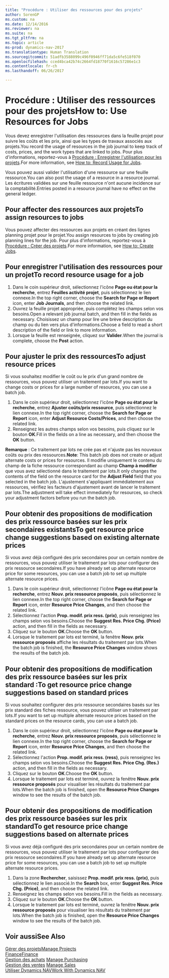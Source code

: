 ```yaml
---
title: "Procédure : Utiliser des ressources pour des projets"
author: SorenGP
ms.custom: na
ms.date: 12/14/2016
ms.reviewer: na
ms.suite: na
ms.tgt_pltfrm: na
ms.topic: article
ms-prod: dynamics-nav-2017
ms.translationtype: Human Translation
ms.sourcegitcommit: 51adfb3588099c496f0946ff71da5c6fe518f070
ms.openlocfilehash: cced4bca42b74c2664fd18770f1616c57286e1c3
ms.contentlocale: fr-ch
ms.lasthandoff: 06/26/2017

---
```


# <a name="how-to-use-resources-for-jobs"></a><span data-ttu-id="0c822-102">Procédure : Utiliser des ressources pour des projets</span><span class="sxs-lookup"><span data-stu-id="0c822-102">How to: Use Resources for Jobs</span></span>
<span data-ttu-id="0c822-103">Vous devez enregistrer l'utilisation des ressources dans la feuille projet pour suivre les coûts et les prix, ainsi que les types de travaux associés aux projets.</span><span class="sxs-lookup"><span data-stu-id="0c822-103">You record the usage of resources in the job journal to keep track of costs, prices, and the work types that are linked to jobs.</span></span> <span data-ttu-id="0c822-104">Pour plus d'informations, reportez-vous à [Procédure : Enregistrer l'utilisation pour les projets](projects-how-record-job-usage.md).</span><span class="sxs-lookup"><span data-stu-id="0c822-104">For more information, see [How to: Record Usage for Jobs](projects-how-record-job-usage.md).</span></span>

<span data-ttu-id="0c822-105">Vous pouvez aussi valider l'utilisation d'une ressource sur une feuille ressource.</span><span class="sxs-lookup"><span data-stu-id="0c822-105">You can also post the usage of a resource in a resource journal.</span></span> <span data-ttu-id="0c822-106">Les écritures validées sur une feuille ressource n'ont aucune incidence sur la comptabilité.</span><span class="sxs-lookup"><span data-stu-id="0c822-106">Entries posted in a resource journal have no effect on the general ledger.</span></span>

## <a name="to-assign-resources-to-jobs"></a><span data-ttu-id="0c822-107">Pour affecter des ressources aux projets</span><span class="sxs-lookup"><span data-stu-id="0c822-107">To assign resources to jobs</span></span>
<span data-ttu-id="0c822-108">Vous pouvez affecter des ressources aux projets en créant des lignes planning projet pour le projet.</span><span class="sxs-lookup"><span data-stu-id="0c822-108">You assign resources to jobs by creating job planning lines for the job.</span></span> <span data-ttu-id="0c822-109">Pour plus d'informations, reportez-vous à [Procédure : Créer des projets](projects-how-create-jobs.md).</span><span class="sxs-lookup"><span data-stu-id="0c822-109">For more information, see [How to: Create Jobs](projects-how-create-jobs.md).</span></span>

## <a name="to-record-resource-usage-for-a-job"></a><span data-ttu-id="0c822-110">Pour enregistrer l'utilisation des ressources pour un projet</span><span class="sxs-lookup"><span data-stu-id="0c822-110">To record resource usage for a job</span></span>

1. <span data-ttu-id="0c822-111">Dans le coin supérieur droit, sélectionnez l'icône **Page ou état pour la recherche**, entrez **Feuilles activité projet**, puis sélectionnez le lien connexe.</span><span class="sxs-lookup"><span data-stu-id="0c822-111">In the top right corner, choose the **Search for Page or Report** icon, enter **Job Journals**, and then choose the related link.</span></span>
2. <span data-ttu-id="0c822-112">Ouvrez la feuille projet appropriée, puis complétez les champs selon vos besoins.</span><span class="sxs-lookup"><span data-stu-id="0c822-112">Open a relevant job journal batch, and then fill in the fields as necessary.</span></span> <span data-ttu-id="0c822-113">Choisissez un champ pour lire une brève description du champ ou du lien vers plus d'informations.</span><span class="sxs-lookup"><span data-stu-id="0c822-113">Choose a field to read a short description of the field or link to more information.</span></span>
3. <span data-ttu-id="0c822-114">Lorsque la feuille est renseignée, cliquez sur **Valider**.</span><span class="sxs-lookup"><span data-stu-id="0c822-114">When the journal is complete, choose the **Post** action.</span></span>

## <a name="to-adjust-resource-prices"></a><span data-ttu-id="0c822-115">Pour ajuster le prix des ressources</span><span class="sxs-lookup"><span data-stu-id="0c822-115">To adjust resource prices</span></span>  
<span data-ttu-id="0c822-116">Si vous souhaitez modifier le coût ou le prix d'un grand nombre de ressources, vous pouvez utiliser un traitement par lots.</span><span class="sxs-lookup"><span data-stu-id="0c822-116">If you want to change costs or prices for a large number of resources, you can use a batch job.</span></span>  

1. <span data-ttu-id="0c822-117">Dans le coin supérieur droit, sélectionnez l'icône **Page ou état pour la recherche**, entrez **Ajuster coûts/prix ressource**, puis sélectionnez le lien connexe.</span><span class="sxs-lookup"><span data-stu-id="0c822-117">In the top right corner, choose the **Search for Page or Report** icon, enter **Adjust Resource Costs/Prices**, and then choose the related link.</span></span>
2. <span data-ttu-id="0c822-118">Renseignez les autres champs selon vos besoins, puis cliquez sur le bouton **OK**.</span><span class="sxs-lookup"><span data-stu-id="0c822-118">Fill in the fields on a line as necessary, and then choose the **OK** button.</span></span>

<span data-ttu-id="0c822-119">**Remarque** : Ce traitement par lots ne crée pas et n'ajuste pas les nouveaux coûts ou prix des ressources.</span><span class="sxs-lookup"><span data-stu-id="0c822-119">**Note**: This batch job does not create or adjust alternate costs or prices for resources.</span></span> <span data-ttu-id="0c822-120">Il modifie uniquement le contenu du champ de la fiche ressource correspondant au champ **Champ à modifier** que vous avez sélectionné dans le traitement par lots.</span><span class="sxs-lookup"><span data-stu-id="0c822-120">It only changes the contents of the field on the resource card for the **Adjust Field** field that you selected in the batch job.</span></span> <span data-ttu-id="0c822-121">L'ajustement s'appliquant immédiatement aux ressources, vérifiez les facteurs d'ajustement avant de lancer le traitement par lots.</span><span class="sxs-lookup"><span data-stu-id="0c822-121">The adjustment will take effect immediately for resources, so check your adjustment factors before you run the batch job.</span></span>

## <a name="to-get-resource-price-change-suggestions-based-on-existing-alternate-prices"></a><span data-ttu-id="0c822-122">Pour obtenir des propositions de modification des prix ressource basées sur les prix secondaires existants</span><span class="sxs-lookup"><span data-stu-id="0c822-122">To get resource price change suggestions based on existing alternate prices</span></span>  
<span data-ttu-id="0c822-123">Si vous avez déjà configuré des prix secondaires pour un certain nombre de ressources, vous pouvez utiliser le traitement par lots pour configurer des prix ressource secondaires.</span><span class="sxs-lookup"><span data-stu-id="0c822-123">If you have already set up alternate resource price for some resources, you can use a batch job to set up multiple alternate resource prices.</span></span>

1. <span data-ttu-id="0c822-124">Dans le coin supérieur droit, sélectionnez l'icône **Page ou état pour la recherche**, entrez **Nouv. prix ressource proposés**, puis sélectionnez le lien connexe.</span><span class="sxs-lookup"><span data-stu-id="0c822-124">In the top right corner, choose the **Search for Page or Report** icon, enter **Resource Price Changes**, and then choose the related link.</span></span>
2. <span data-ttu-id="0c822-125">Sélectionnez l'action **Prop. modif. prix ress. (prix)**, puis renseignez les champs selon vos besoins.</span><span class="sxs-lookup"><span data-stu-id="0c822-125">Choose the **Suggest Res. Price Chg. (Price)** action, and then fill in the fields as necessary.</span></span>
3. <span data-ttu-id="0c822-126">Cliquez sur le bouton **OK**.</span><span class="sxs-lookup"><span data-stu-id="0c822-126">Choose the **OK** button.</span></span>  
4. <span data-ttu-id="0c822-127">Lorsque le traitement par lots est terminé, la fenêtre **Nouv. prix ressource proposés** affiche les résultats du traitement par lots.</span><span class="sxs-lookup"><span data-stu-id="0c822-127">When the batch job is finished, the **Resource Price Changes** window shows the results of the batch job.</span></span>

## <a name="to-get-resource-price-change-suggestions-based-on-standard-prices"></a><span data-ttu-id="0c822-128">Pour obtenir des propositions de modification des prix ressource basées sur les prix standard :</span><span class="sxs-lookup"><span data-stu-id="0c822-128">To get resource price change suggestions based on standard prices</span></span>  
<span data-ttu-id="0c822-129">Si vous souhaitez configurer des prix ressource secondaires basés sur les prix standard des fiches ressource, vous pouvez utiliser un traitement par lots.</span><span class="sxs-lookup"><span data-stu-id="0c822-129">If you want to set up multiple alternate resource prices based on the standard prices on the resource cards, you can use a batch job.</span></span>  

1. <span data-ttu-id="0c822-130">Dans le coin supérieur droit, sélectionnez l'icône **Page ou état pour la recherche**, entrez **Nouv. prix ressource proposés**, puis sélectionnez le lien connexe.</span><span class="sxs-lookup"><span data-stu-id="0c822-130">In the top right corner, choose the **Search for Page or Report** icon, enter **Resource Price Changes**, and then choose the related link.</span></span>
2. <span data-ttu-id="0c822-131">Sélectionnez l'action **Prop. modif. prix ress. (ress)**, puis renseignez les champs selon vos besoins.</span><span class="sxs-lookup"><span data-stu-id="0c822-131">Choose the **Suggest Res. Price Chg. (Res.)** action, and then fill in the fields as necessary.</span></span>  
3. <span data-ttu-id="0c822-132">Cliquez sur le bouton **OK**.</span><span class="sxs-lookup"><span data-stu-id="0c822-132">Choose the **OK** button.</span></span>  
4. <span data-ttu-id="0c822-133">Lorsque le traitement par lots est terminé, ouvrez la fenêtre **Nouv. prix ressource proposés** pour visualiser les résultats du traitement par lots.</span><span class="sxs-lookup"><span data-stu-id="0c822-133">When the batch job is finished, open the **Resource Price Changes** window to see the results of the batch job.</span></span>

## <a name="to-get-resource-price-change-suggestions-based-on-alternate-prices"></a><span data-ttu-id="0c822-134">Pour obtenir des propositions de modification des prix ressource basées sur les prix standard</span><span class="sxs-lookup"><span data-stu-id="0c822-134">To get resource price change suggestions based on alternate prices</span></span>  
<span data-ttu-id="0c822-135">Si vous avez déjà configuré des prix secondaires pour un certain nombre de ressources, vous pouvez utiliser le traitement par lots pour configurer des prix ressource secondaires.</span><span class="sxs-lookup"><span data-stu-id="0c822-135">If you have already set up alternate resource price for some resources, you can use a batch job to set up multiple alternate resource prices.</span></span>

1. <span data-ttu-id="0c822-136">Dans la zone **Rechercher**, saisissez **Prop. modif. prix ress. (prix)**, puis sélectionnez le lien associé.</span><span class="sxs-lookup"><span data-stu-id="0c822-136">In the **Search** box, enter **Suggest Res. Price Chg. (Price)**, and then choose the related link.</span></span>  
2. <span data-ttu-id="0c822-137">Renseignez les champs selon vos besoins.</span><span class="sxs-lookup"><span data-stu-id="0c822-137">Fill in the fields as necessary.</span></span>
3. <span data-ttu-id="0c822-138">Cliquez sur le bouton **OK**.</span><span class="sxs-lookup"><span data-stu-id="0c822-138">Choose the **OK** button.</span></span>  
4. <span data-ttu-id="0c822-139">Lorsque le traitement par lots est terminé, ouvrez la fenêtre **Nouv. prix ressource proposés** pour visualiser les résultats du traitement par lots.</span><span class="sxs-lookup"><span data-stu-id="0c822-139">When the batch job is finished, open the **Resource Price Changes** window to see the results of the batch job.</span></span>

## <a name="see-also"></a><span data-ttu-id="0c822-140">Voir aussi</span><span class="sxs-lookup"><span data-stu-id="0c822-140">See Also</span></span>
[<span data-ttu-id="0c822-141">Gérer des projets</span><span class="sxs-lookup"><span data-stu-id="0c822-141">Manage Projects</span></span>](projects-manage-projects.md)  
[<span data-ttu-id="0c822-142">Finance</span><span class="sxs-lookup"><span data-stu-id="0c822-142">Finance</span></span>](finance-setup.md)  
<span data-ttu-id="0c822-143">[Gestion des achats](purchasing-manage-purchasing.md)       </span><span class="sxs-lookup"><span data-stu-id="0c822-143">[Manage Purchasing](purchasing-manage-purchasing.md)       </span></span>  
<span data-ttu-id="0c822-144">[Gestion des ventes](sales-manage-sales.md)   </span><span class="sxs-lookup"><span data-stu-id="0c822-144">[Manage Sales](sales-manage-sales.md)   </span></span>  
[<span data-ttu-id="0c822-145">Utiliser Dynamics NAV</span><span class="sxs-lookup"><span data-stu-id="0c822-145">Work With Dynamics NAV</span></span>](ui-work-product.md)  

